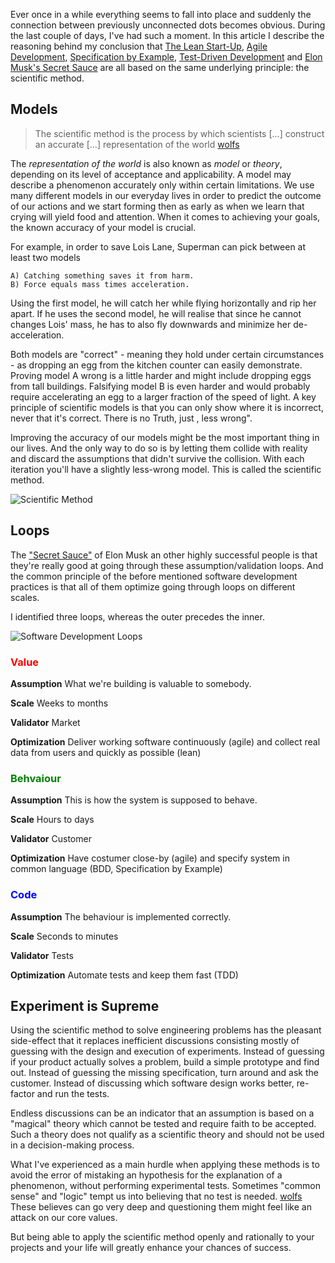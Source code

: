 Ever once in a while everything seems to fall into place and suddenly the connection between previously unconnected dots becomes obvious. During the last couple of days, I've had such a moment. In this article I describe the reasoning behind my conclusion that [The Lean Start-Up][lean], [Agile Development][agile], [Specification by Example][sbe], [Test-Driven Development][tdd] and [Elon Musk's Secret Sauce][secret sauce] are all based on the same underlying principle: the scientific method.

[lean]: http://theleanstartup.com
[agile]: http://agilemanifesto.com
[sbe]: http://specificationbyexample.com
[tdd]: http://en.wikipedia.org/wiki/Test-driven_development
[secret sauce]: http://waitbutwhy.com/2015/11/the-cook-and-the-chef-musks-secret-sauce.html


## Models ##

> The scientific method is the process by which scientists [...] construct an accurate [...] representation of the world [wolfs]

The *representation of the world* is also known as *model* or *theory*, depending on its level of acceptance and applicability. A model may describe a phenomenon accurately only within certain limitations. We use many different models in our everyday lives in order to predict the outcome of our actions and we start forming then as early as when we learn that crying will yield food and attention. When it comes to achieving your goals, the known accuracy of your model is crucial.

For example, in order to save Lois Lane, Superman can pick between at least two models

	A) Catching something saves it from harm.
	B) Force equals mass times acceleration.
	
Using the first model, he will catch her while flying horizontally and rip her apart. If he uses the second model, he will realise that since he cannot changes Lois' mass, he has to also fly downwards and minimize her de-acceleration.

Both models are "correct" - meaning they hold under certain circumstances - as dropping an egg from the kitchen counter can easily demonstrate. Proving model A wrong is a little harder and might include dropping eggs from tall buildings. Falsifying model B is even harder and would probably require accelerating an egg to a larger fraction of the speed of light. A key principle of scientific models is that you can only show where it is incorrect, never that it's correct. There is no Truth, just , less wrong".

Improving the accuracy of our models might be the most important thing in our lives. And the only way to do so is by letting them collide with reality and discard the assumptions that didn't survive the collision. With each iteration you'll have a slightly less-wrong model. This is called the scientific method.

![Scientific Method](static/img/scientific_method.png)

[wolfs]: http://teacher.nsrl.rochester.edu/phy_labs/appendixe/appendixe.html


## Loops ##

The ["Secret Sauce"][secret sauce] of Elon Musk an other highly successful people is that they're really good at going through these assumption/validation loops. And the common principle of the before mentioned software development practices is that all of them optimize going through loops on different scales.

I identified three loops, whereas the outer precedes the inner.

![Software Development Loops](static/img/development_loops.png)

### <span style="color:red">Value</span> ###

**Assumption** What we're building is valuable to somebody.

**Scale** Weeks to months

**Validator** Market

**Optimization** Deliver working software continuously (agile) and collect real data from users and quickly as possible (lean)

### <span style="color:green">Behvaiour</span> ###

**Assumption** This is how the system is supposed to behave.

**Scale** Hours to days

**Validator** Customer

**Optimization** Have costumer close-by (agile) and specify system in common language (BDD, Specification by Example)

### <span style="color:blue">Code</span> ###

**Assumption** The behaviour is implemented correctly.

**Scale** Seconds to minutes

**Validator** Tests

**Optimization** Automate tests and keep them fast (TDD)


## Experiment is Supreme ##

Using the scientific method to solve engineering problems has the pleasant side-effect that it replaces inefficient discussions consisting mostly of guessing with the design and execution of experiments. Instead of guessing if your product actually solves a problem, build a simple prototype and find out. Instead of guessing the missing specification, turn around and ask the customer. Instead of discussing which software design works better, re-factor and run the tests.

Endless discussions can be an indicator that an assumption is based on a "magical" theory which cannot be tested and require faith to be accepted. Such a theory does not qualify as a scientific theory and should not be used in a decision-making process.

What I've experienced as a main hurdle when applying these methods is to avoid the error of mistaking an hypothesis for the explanation of a phenomenon, without performing experimental tests. Sometimes "common sense" and "logic" tempt us into believing that no test is needed. [wolfs] These believes can go very deep and questioning them might feel like an attack on our core values.

But being able to apply the scientific method openly and rationally to your projects and your life will greatly enhance your chances of success.